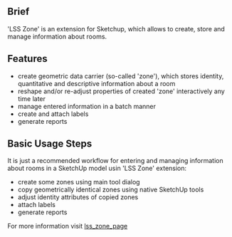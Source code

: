 Brief
-----
'LSS Zone' is an extension for Sketchup, which allows to create, store and manage information about rooms.

Features
--------
* create geometric data carrier (so-called 'zone'), which stores identity, quantitative and descriptive information about a room
* reshape and/or re-adjust properties of created 'zone' interactively any time later
* manage entered information in a batch manner
* create and attach labels
* generate reports

Basic Usage Steps
-----------------
It is just a recommended workflow for entering and managing information about rooms in a SketchUp model usin 'LSS Zone' extension:
* create some zones using main tool dialog
* copy geometrically identical zones using native SketchUp tools
* adjust identity attributes of copied zones
* attach labels
* generate reports

For more information visit [lss_zone_page]

[lss_zone_page]: http://sites.google.com/site/lssoft2011/home/lss-zone/		"LSS Zone Page"